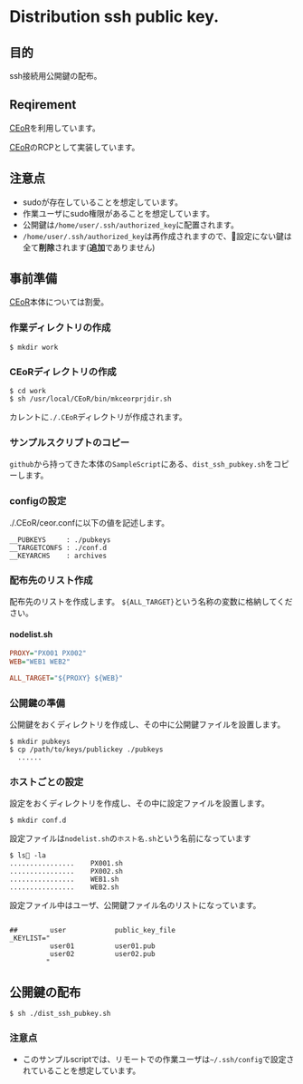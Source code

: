 # Distribution ssh public key.

## 目的
ssh接続用公開鍵の配布。

## Reqirement

[CEoR](https://github.com/sheo0147/CEoR)を利用しています。

[CEoR](https://github.com/sheo0147/CEoR)のRCPとして実装しています。

## 注意点

- sudoが存在していることを想定しています。
- 作業ユーザにsudo権限があることを想定しています。
- 公開鍵は`/home/user/.ssh/authorized_key`に配置されます。
- `/home/user/.ssh/authorized_key`は再作成されますので、設定にない鍵は全て**削除**されます(**追加**でありません)

## 事前準備

[CEoR](https://github.com/sheo0147/CEoR)本体については割愛。

### 作業ディレクトリの作成

```
$ mkdir work
```

### CEoRディレクトリの作成

```
$ cd work
$ sh /usr/local/CEoR/bin/mkceorprjdir.sh
```

カレントに`./.CEoR`ディレクトリが作成されます。

### サンプルスクリプトのコピー

`github`から持ってきた本体の`SampleScript`にある、`dist_ssh_pubkey.sh`をコピーします。

### configの設定

./.CEoR/ceor.confに以下の値を記述します。

```
__PUBKEYS     : ./pubkeys
__TARGETCONFS : ./conf.d
__KEYARCHS    : archives
```

### 配布先のリスト作成

配布先のリストを作成します。
`${ALL_TARGET}`という名称の変数に格納してください。

#### nodelist.sh

``` ini
PROXY="PX001 PX002"
WEB="WEB1 WEB2"

ALL_TARGET="${PROXY} ${WEB}"

```

### 公開鍵の準備

公開鍵をおくディレクトリを作成し、その中に公開鍵ファイルを設置します。

```
$ mkdir pubkeys
$ cp /path/to/keys/publickey ./pubkeys
  ......
```

### ホストごとの設定

設定をおくディレクトリを作成し、その中に設定ファイルを設置します。

```
$ mkdir conf.d
```

設定ファイルは`nodelist.sh`の`ホスト名.sh`という名前になっています

```
$ ls -la
................    PX001.sh
................    PX002.sh
................    WEB1.sh
................    WEB2.sh

```

設定ファイル中はユーザ、公開鍵ファイル名のリストになっています。

```

##        user            public_key_file
_KEYLIST="
          user01          user01.pub
          user02          user02.pub
         "
```

## 公開鍵の配布

```
$ sh ./dist_ssh_pubkey.sh
```
### 注意点

- このサンプルscriptでは、リモートでの作業ユーザは`~/.ssh/config`で設定されていることを想定しています。


